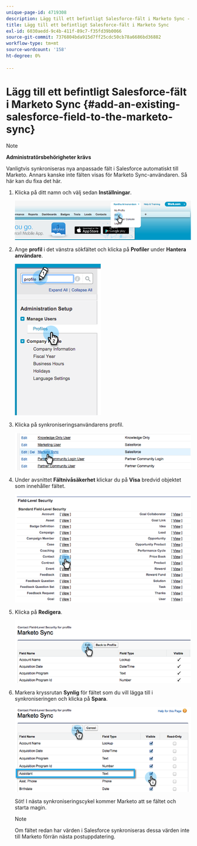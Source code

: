 ```yaml
---
unique-page-id: 4719308
description: Lägg till ett befintligt Salesforce-fält i Marketo Sync - Marketo Docs - produktdokumentation
title: Lägg till ett befintligt Salesforce-fält i Marketo Sync
exl-id: 6030aedd-9c4b-411f-89c7-f35fd39b0066
source-git-commit: 7376804bda915d7ff25cdc50cb78a6686bd36882
workflow-type: tm+mt
source-wordcount: '158'
ht-degree: 0%

---
```


# Lägg till ett befintligt Salesforce-fält i Marketo Sync {#add-an-existing-salesforce-field-to-the-marketo-sync}

>[!NOTE]
>
>**Administratörsbehörigheter krävs**

Vanligtvis synkroniseras nya anpassade fält i Salesforce automatiskt till Marketo. Annars kanske inte fälten visas för Marketo Sync-användaren. Så här kan du fixa det här.

1. Klicka på ditt namn och välj sedan **Inställningar**.

   ![](assets/image2015-6-30-14-3a20-3a6.png)

1. Ange **profil** i det vänstra sökfältet och klicka på **Profiler** under **Hantera användare**.

   ![](assets/image2015-6-30-14-3a20-3a52.png)

1. Klicka på synkroniseringsanvändarens profil.

   ![](assets/image2015-6-30-14-3a23-3a41.png)

1. Under avsnittet **Fältnivåsäkerhet** klickar du på **Visa** bredvid objektet som innehåller fältet.

   ![](assets/image2015-6-30-14-3a23-3a59.png)

1. Klicka på **Redigera**.

   ![](assets/image2015-6-30-14-3a24-3a28.png)

1. Markera kryssrutan **Synlig** för fältet som du vill lägga till i synkroniseringen och klicka på **Spara**.

   ![](assets/image2015-6-30-14-3a24-3a49.png)

   Söt! I nästa synkroniseringscykel kommer Marketo att se fältet och starta magin.

   >[!NOTE]
   >
   > Om fältet redan har värden i Salesforce synkroniseras dessa värden inte till Marketo förrän nästa postuppdatering.
